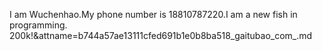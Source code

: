 I am Wuchenhao.My phone number is 18810787220.I am a new fish in programming.
200k!&attname=b744a57ae13111cfed691b1e0b8ba518_gaitubao_com_.md
